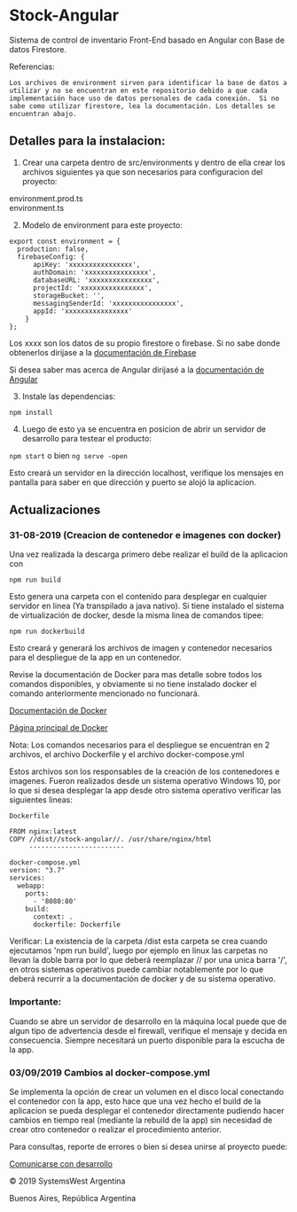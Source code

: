# Stock-Angular

Sistema de control de inventario Front-End basado en Angular con Base de datos Firestore.

Referencias:
```
Los archivos de environment sirven para identificar la base de datos a utilizar y no se encuentran en este repositorio debido a que cada implementación hace uso de datos personales de cada conexión.  Si no sabe como utilizar firestore, lea la documentación. Los detalles se encuentran abajo.
```


## Detalles para la instalacion:

1) Crear una carpeta dentro de src/environments y dentro de ella crear los archivos siguientes ya que son necesarios para configuracion del proyecto:

environment.prod.ts  
environment.ts

2) Modelo de environment para este proyecto:

```
export const environment = {
  production: false,
  firebaseConfig: {
      apiKey: 'xxxxxxxxxxxxxxxx',
      authDomain: 'xxxxxxxxxxxxxxxx',
      databaseURL: 'xxxxxxxxxxxxxxxx',
      projectId: 'xxxxxxxxxxxxxxxx',
      storageBucket: '',
      messagingSenderId: 'xxxxxxxxxxxxxxxx',
      appId: 'xxxxxxxxxxxxxxxx'
    }
};
```
Los xxxx son los datos de su propio firestore o firebase.  Si no sabe donde obtenerlos dirijase a la [documentación de Firebase](https://firebase.google.com/)

Si desea saber mas acerca de Angular dirijasé a la [documentación de Angular](https://angular.io/docs)


3) Instale las dependencias:

``` 
npm install 
```
4) Luego de esto ya se encuentra en posicion de abrir un servidor de desarrollo para testear el producto:

``` npm start ``` 
o bien 
``` ng serve -open ```

Esto creará un servidor en la dirección localhost,  verifique los mensajes en pantalla para saber en que dirección y puerto se alojó la aplicacion.  

## Actualizaciones

### 31-08-2019 (Creacion de contenedor e imagenes con docker)

Una vez realizada la descarga primero debe realizar el build de la aplicacion con
```
npm run build
```
Esto genera una carpeta con el contenido para desplegar en cualquier servidor en linea (Ya transpilado a java nativo).  Si tiene instalado el sistema de virtualización de docker,  desde la misma linea de comandos tipee:
```
npm run dockerbuild
```

Esto creará y generará los archivos de imagen y contenedor necesarios para el despliegue de la app en un contenedor. 

Revise la documentación de Docker para mas detalle sobre todos los comandos disponibles,  y obviamente si no tiene instalado docker el comando anteriormente mencionado no funcionará.

[Documentación de Docker]('https://docs.docker.com/)

[Página principal de Docker]('https://www.docker.com)

Nota: Los comandos necesarios para el despliegue se encuentran en 2 archivos, el archivo Dockerfile y el archivo docker-compose.yml

Estos archivos son los responsables de la creación de los contenedores e imagenes.  Fueron realizados desde un sistema operativo Windows 10, por lo que si desea desplegar la app desde otro sistema operativo verificar las siguientes lineas:
```
Dockerfile

FROM nginx:latest
COPY //dist//stock-angular//. /usr/share/nginx/html 
     ------------------------

docker-compose.yml
version: "3.7"
services:
  webapp:
    ports:
      - '8080:80'
    build:
      context: .
      dockerfile: Dockerfile
```
Verificar:  La existencia de la carpeta /dist  esta carpeta se crea cuando ejecutamos 'npm run build', luego por ejemplo en linux las carpetas no llevan la doble barra por lo que deberá reemplazar // por una unica barra '/', en otros sistemas operativos puede cambiar notablemente por lo que deberá recurrir a la documentación de docker y de su sistema operativo.

### Importante:

Cuando se abre un servidor de desarrollo en la máquina local puede que de algun tipo de advertencia desde el firewall, verifique el mensaje y decida en consecuencia.  Siempre necesitará un puerto disponible para la escucha de la app. 

### 03/09/2019 Cambios al docker-compose.yml

Se implementa la opción de crear un volumen en el disco local conectando el contenedor con la app, esto hace que una vez hecho el build de la aplicacion se pueda desplegar el
contenedor directamente pudiendo hacer cambios en tiempo real (mediante la rebuild de la app) sin necesidad de crear otro contenedor o realizar el procedimiento anterior.


Para consultas, reporte de errores o bien si desea unirse al proyecto puede:

[Comunicarse con desarrollo](mailto:marcelo.lavandeira@gmail.com)	

&copy; 2019 SystemsWest Argentina

Buenos Aires, República Argentina
